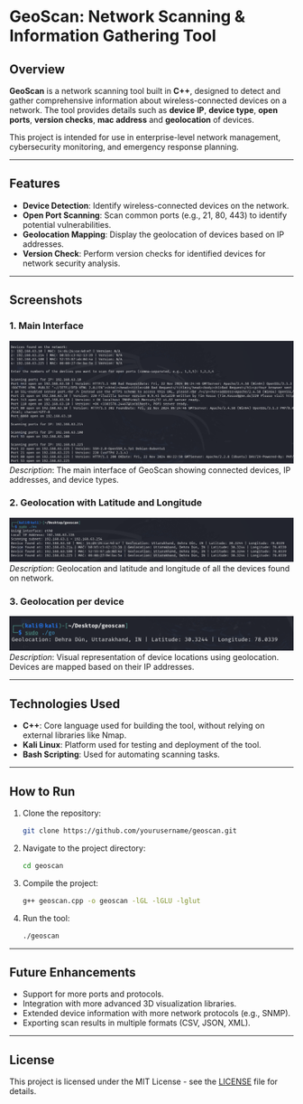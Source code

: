 # GeoScan: Network Scanning & Information Gathering Tool

## Overview
**GeoScan** is a network scanning tool built in **C++**, designed to detect and gather comprehensive information about wireless-connected devices on a network. The tool provides details such as **device IP**, **device type**, **open ports**, **version checks**, **mac address** and **geolocation** of devices.

This project is intended for use in enterprise-level network management, cybersecurity monitoring, and emergency response planning.

---

## Features
- **Device Detection**: Identify wireless-connected devices on the network.
- **Open Port Scanning**: Scan common ports (e.g., 21, 80, 443) to identify potential vulnerabilities.
- **Geolocation Mapping**: Display the geolocation of devices based on IP addresses.
- **Version Check**: Perform version checks for identified devices for network security analysis.

---

## Screenshots

### 1. Main Interface
![GeoScan Main Interface](infoversion.png)
*Description*: The main interface of GeoScan showing connected devices, IP addresses, and device types.

### 2. Geolocation with Latitude and Longitude
![Open Port Scanning](geolocation.png)
*Description*: Geolocation and latitude and longitude of all the devices found on network.

### 3. Geolocation per device
![Geolocation Map](geolocationperdevice.png)
*Description*: Visual representation of device locations using geolocation. Devices are mapped based on their IP addresses.


---

## Technologies Used
- **C++**: Core language used for building the tool, without relying on external libraries like Nmap.
- **Kali Linux**: Platform used for testing and deployment of the tool.
- **Bash Scripting**: Used for automating scanning tasks.

---

## How to Run

1. Clone the repository:
    ```bash
    git clone https://github.com/yourusername/geoscan.git
    ```

2. Navigate to the project directory:
    ```bash
    cd geoscan
    ```

3. Compile the project:
    ```bash
    g++ geoscan.cpp -o geoscan -lGL -lGLU -lglut
    ```

4. Run the tool:
    ```bash
    ./geoscan
    ```

---

## Future Enhancements
- Support for more ports and protocols.
- Integration with more advanced 3D visualization libraries.
- Extended device information with more network protocols (e.g., SNMP).
- Exporting scan results in multiple formats (CSV, JSON, XML).

---

## License
This project is licensed under the MIT License - see the [LICENSE](LICENSE) file for details.

